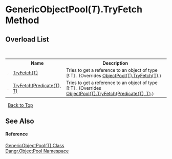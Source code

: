 # GenericObjectPool(*T*).TryFetch Method 
 


## Overload List
&nbsp;<table><tr><th></th><th>Name</th><th>Description</th></tr><tr><td>![Protected method](media/protmethod.gif "Protected method")</td><td><a href="M_Dangr_ObjectPool_GenericObjectPool_1_TryFetch_1">TryFetch(T)</a></td><td>
Tries to get a reference to an object of type [!:T] .
 (Overrides <a href="M_Dangr_ObjectPool_ObjectPool_1_TryFetch_1">ObjectPool(T).TryFetch(T)</a>.)</td></tr><tr><td>![Protected method](media/protmethod.gif "Protected method")</td><td><a href="M_Dangr_ObjectPool_GenericObjectPool_1_TryFetch">TryFetch(Predicate(T), T)</a></td><td>
Tries to get a reference to an object of type [!:T] .
 (Overrides <a href="M_Dangr_ObjectPool_ObjectPool_1_TryFetch">ObjectPool(T).TryFetch(Predicate(T), T)</a>.)</td></tr></table>&nbsp;
<a href="#genericobjectpool(*t*).tryfetch-method">Back to Top</a>

## See Also


#### Reference
<a href="T_Dangr_ObjectPool_GenericObjectPool_1">GenericObjectPool(T) Class</a><br /><a href="N_Dangr_ObjectPool">Dangr.ObjectPool Namespace</a><br />